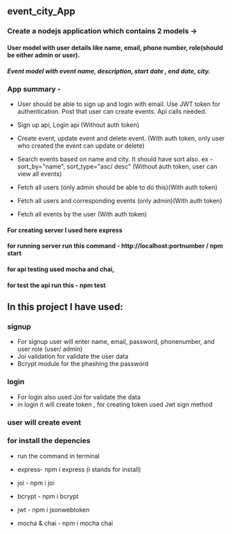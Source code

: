 ## event_city_App 

### Create a nodejs application which contains 2 models -> 
#### User model with user details like name, email, phone number, role(should be either admin or user).
##### Event model with event name, description, start date , end date, city.

### App summary - 

- User should be able to sign up and login with email. Use JWT token for authentication. Post that user  can create events. Api calls needed.

- Sign up api, Login api (Without auth token) 
- Create event, update event and delete event. (With auth token, only user who created the event can    update or delete) 
- Search events based on name and city. It should have sort also. ex - sort_by="name", sort_type="asc/   desc" (Without auth token, user can view all events)  
- Fetch all users (only admin should be able to do this)(With auth token) 
- Fetch all users and corresponding events (only admin)(With auth token) 
- Fetch all events by the user (With auth token) 

#### For creating server I used here express
#### for running server run this command - http://localhost:portnumber / npm start
#### for api testing used mocha and chai,
#### for test the api run this - npm test

## In this project I have used:
### signup

-  For signup user will enter name, email, password, phonenumber, and user role (user/ admin)
-  Joi validation for validate the user data
-  Bcrypt module for  the phashing the password

### login 

- For login also used Joi for validate the data
- in login it will create token , for creating token used Jwt sign method

### user will create event 


### for install the depencies

- run the command in terminal 

- express- npm i express    (i stands for install)
- joi - npm i joi 
- bcrypt - npm i bcrypt
- jwt - npm i jsonwebtoken
- mocha & chai - npm i mocha chai 